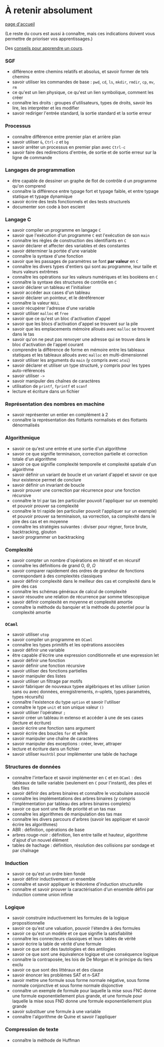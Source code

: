 # À retenir absolument

[page d'accueil](https://ineskkk.github.io/mp2i-pv/)

(Le reste du cours est aussi à connaître, mais ces indications doivent
vous permettre de prioriser vos apprentissages.)

Des [conseils pour apprendre un cours](https://www.youtube.com/watch?v=RVB3PBPxMWg).

### SGF

* différence entre chemins relatifs et absolus, et savoir former de
    tels chemins
* savoir utiliser les commandes de base : `pwd`, `cd`, `ls`,
  `mkdir`, `rmdir`, `cp`, `mv`, `rm`
* ce qu'est un lien physique, ce qu'est un lien symbolique, comment
  les créer
* connaître les droits : groupes d'utilisateurs, types de droits,
  savoir les lire, les interpréter et les modifier
* savoir rediriger l'entrée standard, la sortie standard et la sortie
  erreur

### Processus

* connaître différence entre premier plan et arrière plan
* savoir utiliser `&`, `Ctrl-z` et `bg`
* savoir arrêter un processus en premier plan avec `Ctrl-c`
* savoir faire des redirections d'entrée, de sortie et de sortie
  erreur sur la ligne de commande

### Langages de programmation

* être capable de dessiner un graphe de flot de contrôle d
un programme qu'on comprend
* connaître la différence entre typage fort et typage faible, et entre
  typage statique et typage dynamique
* savoir écrire des tests fonctionnels et des tests structurels
* documenter son code à bon escient

### Langage C

* savoir compiler un programme en langage `C`
* savoir que l'exécution d'un programme `C` est l'exécution de son
  `main`
* connaître les règles de construction des identifiants en `C`
* savoir déclarer et affecter des variables et des constantes
* savoir déterminer la portée d'une variable
* connaître la syntaxe d'une fonction
* savoir que les passages de paramètres se font **par valeur** en `C`
* connaître les divers types d'entiers qui sont au programme, leur
  taille et leurs valeurs extrêmes
* connaître les opérations sur les valeurs numériques et les booléens
  en `C`
* connaître la syntaxe des structures de contrôle en `C`
* savoir déclarer un tableau et l'initialiser
* savoir accéder aux cases d'un tableau
* savoir déclarer un pointeur, et le déréférencer
* connaître la valeur `NULL`
* savoir récupérer l'adresse d'une variable
* savoir utiliser `malloc` et `free`
* savoir que ce qu'est un bloc d'activation d'appel
* savoir que les blocs d'activation d'appel se trouvent sur la pile
* savoir que les emplacements mémoire alloués avec `malloc` se
  trouvent dans le tas
* savoir qu'on ne peut pas renvoyer une adresse qui se trouve dans le
  bloc d'activation de l'appel courant
* comprendre la différence de forme en mémoire entre les tableaux
  statiques et les tableaux alloués avec `malloc` en
  multi-dimensionnel
* savoir utiliser les arguments du `main` (y compris avec `atoi`)
* savoir déclarer et utiliser un type structuré, y compris pour les
  types auto-référencés
* savoir utiliser `->`
* savoir manipuler des chaînes de caractères
* utilisation de `printf`, `fprintf` et `scanf`
* lecture et écriture dans un fichier

### Représentation des nombres en machine

* savoir représenter un entier en complément à 2
* connaître la représentation des flottants normalisés et des
  flottants dénormalisés

### Algorithmique
* savoir ce qu'est une entrée et une sortie d'un algorithme
* savoir ce que signifie terminaison, correction partielle et
  correction totale d'un algorithme
* savoir ce que signifie complexité temporelle et complexité spatiale
  d'un algorithme
* savoir définir un variant de boucle et un variant d'appel et savoir
  ce que leur existence permet de conclure
* savoir définir un invariant de boucle
* savoir prouver une correction par récurrence pour une fonction
  récursive
* connaître le tri par tas (en particulier pouvoit l'appliquer sur un
  exemple) et pouvoir prouver sa complexité
* connaître le tri rapide (en particulier pouvoit l'appliquer sur un
  exemple) et pouvoir prouver sa terminaison, sa vorrection, sa
  complexité dans le pire des cas et en moyenne
* connaître les stratégies suivantes : diviser pour régner, force
  brute, backtracking, glouton
* savoir programmer un backtracking

### Complexité
* savoir compter un nombre d'opérations en itératif et en récursif
* connaître les définitions de grand O, $\Theta$, $\Omega$
* savoir comparer rapidement des ordres de grandeur de fonctions
  correspondant à des complexités classiques
* savoir définir complexité dans le meilleur des cas et complexité
  dans le pire des cas
* connaître les schémas généraux de calcul de complexité
* savoir résoudre une relation de récurrence par somme télescopique
* savoir définir complexité en moyenne et complexité amortie
* connaître la méthode du banquier et la méthode du potentiel pour la
  complexité amortie

### `OCaml`
* savoir utiliser `utop`
* savoir compiler un programme en `OCaml`
* connaître les types primitifs et les opérations associées
* savoir définir une variable
* être capable d'écrire une expression conditionnelle et une
  expression let
* savoir définir une fonction
* savoir définir une fonction récursive
* savoir utiliser des fonctions partielles
* savoir manipuler des listes
* savoir utiliser un filtrage par motifs
* savoir fabriquer de nouveaux typee algébriques et les utiliser
  (union sans ou avec données, enregistrements, $n$-uplets, types
  paramétrés, types récursifs)
* connaître l'existence du type `option` et savoir l'utiliser
* connaître le type `unit` et son unique valeur `()`
* savoir utiliser l'opérateur `;`
* savoir créer un tableau in extenso et accéder à une de ses cases
  (lecture et écriture)
* savoir écrire une fonction sans argument
* savoir écrire des boucles `for` et while
* savoir manipuler une chaîne de caractères
* savoir manipuler des exceptions : créer, lever, attraper 
* lecture et écriture dans un fichier
* savoir utiliser `Hashtbl` pour implémenter une table de hachage

### Structures de données
* connaître l'interface et savoir implémenter en `C` et en `OCaml` :
  des tableaux de taille variable (seulement en `C` pour l'instant),
  des piles et des files
* savoir définir des arbres binaires et connaître le vocabulaire
  associé
* connaître les implémentations des arbres binaires (y compris
  l'implémentation par tableau des arbres binaires complets)
* savoir ce que sont une file de priorité et un tas max
* connaître les algorithmes de manipulation des tas max
* connaître les divers parcours d'arbres (savoir les appliquer et
  savoir écrire les algorithmes)
* ABR : définition, opérations de base
* arbres rouge-noir : définition, lien entre taille et hauteur,
  algorithme d'ajout d'un nouvel élément
* tables de hachage : définition, résolution des collisions par sondage et par
  chaînage

### Induction
* savoir ce qu'est un ordre bien fondé
* savoir définir inductivement un ensemble
* connaître et savoir appliquer le théorème d'induction structurelle
* connaître et savoir prouver la caractérisation d'un ensemble défini
  par induction comme union infinie

### Logique
* savoir construire inductivement les formules de la logique
  propositionnelle
* savoir ce qu'est une valuation, pouvoir l'étendre à des formules
* savoir ce qu'est un modèle et ce que signifie la satisfiabilité
* connaître les connecteurs classiques et leurs tables de vérité
* savoir écrire la table de vérité d'une formule
* savoir ce que sont des tautologies et des antilogies
* savoir ce que sont une équivalence logique et une conséquence
  logique
* connaître la contraposée, les lois de De Morgan et le principe du
  tiers exclu
* savoir ce que sont des littéraux et des clause
* savoir énoncer les problèmes SAT et n-SAT
* savoir mettre une formule sous forme normale négative, sous forme
  normale conjonctive et sous forme normale disjonctive
* connaître un exemple de formule pour laquelle la mise sous FNC donne
  une formule exponentiellement plus grande, et une formule pour
  laquelle la mise sous FND donne une formule exponentiellement plus
  grande
* savoir substituer une formule à une variable
* connaître l'algorithme de Quine et savoir l'appliquer

### Compression de texte
* connaître la méthode de Huffman
